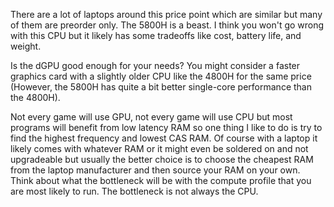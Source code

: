There are a lot of laptops around this price point which are similar but many of them are preorder only. The 5800H is a beast. I think you won't go wrong with this CPU but it likely has some tradeoffs like cost, battery life, and weight.

  


Is the dGPU good enough for your needs? You might consider a faster graphics card with a slightly older CPU like the 4800H for the same price (However, the 5800H has quite a bit better single-core performance than the 4800H).

  


Not every game will use GPU, not every game will use CPU but most programs will benefit from low latency RAM so one thing I like to do is try to find the highest frequency and lowest CAS RAM. Of course with a laptop it likely comes with whatever RAM or it might even be soldered on and not upgradeable but usually the better choice is to choose the cheapest RAM from the laptop manufacturer and then source your RAM on your own. Think about what the bottleneck will be with the compute profile that you are most likely to run. The bottleneck is not always the CPU.
